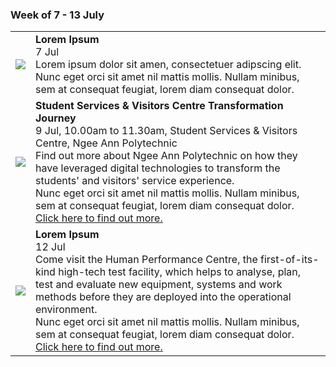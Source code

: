 <!--
---
layout: leftnav-page-content
title: 7 - 13 July
permalink: /events/psw-learning-festival/7-13-july
breadcrumb: 7 - 13 July
collection_name: events
second_nav_title: "PSW Learning Festival"
---
-->
### Week of 7 - 13 July

<table>
  <tr>
    <td>
      <img src="/images/learning-journey-1.png" />
    </td>
    <td>
      <b>Lorem Ipsum</b>
      <br>7 Jul
      <br>Lorem ipsum dolor sit amen, consectetuer adipscing elit.
      <br>Nunc eget orci sit amet nil mattis mollis. Nullam minibus, sem at consequat feugiat, lorem diam consequat dolor.
    </td>
  </tr>
  <tr>
    <td>
      <a href="/events/learning-journeys/event-details/LJ_NASS&VCTJ"> <img src="/images/learning-journey-2.png" />
    </td>
    <td>
      <b>Student Services & Visitors Centre Transformation Journey</b>
      <br>9 Jul, 10.00am to 11.30am, Student Services & Visitors Centre, Ngee Ann Polytechnic
      <br>Find out more about Ngee Ann Polytechnic on how they have leveraged digital technologies to transform the students' and visitors' service experience.
      <br>Nunc eget orci sit amet nil mattis mollis. Nullam minibus, sem at consequat feugiat, lorem diam consequat dolor.
      <br><a href="/events/learning-journeys/event-details/LJ_NASS&VCTJ">Click here to find out more.</a>
    </td>
  </tr>
  <tr>
    <td>
      <a href="/events/learning-journeys/event-details/LJ_MHAHPC"> <img src="/images/learning-journey-3.png" />
    </td>
    <td>
      <b>Lorem Ipsum</b>
      <br>12 Jul
      <br>Come visit the Human Performance Centre, the first-of-its-kind high-tech test facility, which helps to analyse, plan, test and evaluate new equipment, systems and work methods before they are deployed into the operational environment.
      <br>Nunc eget orci sit amet nil mattis mollis. Nullam minibus, sem at consequat feugiat, lorem diam consequat dolor.
      <br><a href="/events/learning-journeys/event-details/LJ_MHAHPC">Click here to find out more.</a>
    </td>
  </tr>
</table>
